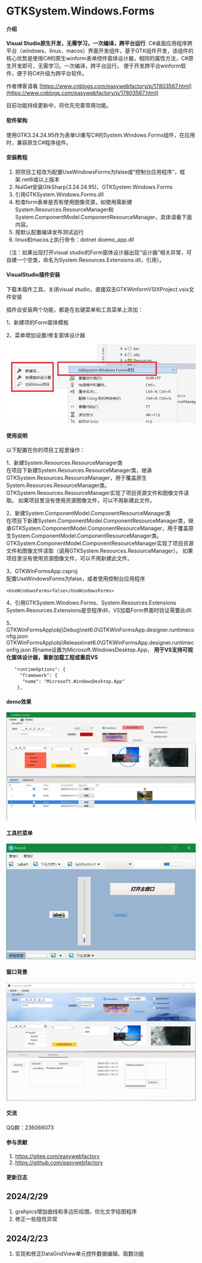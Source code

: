 # GTKSystem.Windows.Forms

#### 介绍
**Visual Studio原生开发，无需学习，一次编译，跨平台运行**.
C#桌面应用程序跨平台（windows、linux、macos）界面开发组件，基于GTK组件开发，该组件的核心优势是使用C#的原生winform表单控件窗体设计器，相同的属性方法，C#原生开发即可，无需学习。一次编译，跨平台运行。
便于开发跨平台winform软件，便于将C#升级为跨平台软件。

作者博客请看 [https://www.cnblogs.com/easywebfactory/p/17803567.html](https://www.cnblogs.com/easywebfactory/p/17803567.html)

目前功能持续更新中，将优先完善常用功能。

#### 软件架构

使用GTK3.24.24.95作为表单UI重写C#的System.Windows.Forms组件，在应用时，兼容原生C#程序组件。

#### 安装教程
1.  把项目工程改为配置UseWindowsForms为false或“控制台应用程序”，框架.net6或以上版本
2.  NulGet安装GtkSharp(3.24.24.95)、GTKSystem.Windows.Forms
3.  引用GTKSystem.Windows.Forms.dll
4.  检查form表单是否有使用图像资源，如使用需新建System.Resources.ResourceManager和System.ComponentModel.ComponentResourceManager，具体请看下面内容。
4.  按默认配置编译发布测试运行
5.  linux和macos上执行命令：dotnet doemo_app.dll

 （注：如果出现打开visual studio的Form窗体设计器出现“设计器”相关异常，可自建一个空类，命名为System.Resources.Extensions.dll，引用）。

#### VisualStudio插件安装

下载本插件工具，关闭visual studio，直接双击GTKWinformVSIXProject.vsix文件安装

插件会安装两个功能，都是在右键菜单和工具菜单上添加：

1、新建项的Form窗体模板

2、菜单增加设置/修复窗体设计器

![输入图片说明](pic/vs_vsix.jpeg)

#### 使用说明

以下配置在你的项目工程里操作：

1、新建System.Resources.ResourceManager类<br/>
在项目下新建System.Resources.ResourceManager类，继承GTKSystem.Resources.ResourceManager，用于覆盖原生System.Resources.ResourceManager类。
GTKSystem.Resources.ResourceManager实现了项目资源文件和图像文件读取。
如果项目里没有使用资源图像文件，可以不用新建此文件。

2、新建System.ComponentModel.ComponentResourceManager类<br/>
在项目下新建System.ComponentModel.ComponentResourceManager类，继承GTKSystem.ComponentModel.ComponentResourceManager，用于覆盖原生System.ComponentModel.ComponentResourceManager类。<br/>
GTKSystem.ComponentModel.ComponentResourceManager实现了项目资源文件和图像文件读取（调用GTKSystem.Resources.ResourceManager）。
如果项目里没有使用资源图像文件，可以不用新建此文件。

3、GTKWinFormsApp.csproj<br/>
配置UseWindowsForms为false，或者使用控制台应用程序
```
<UseWindowsForms>false</UseWindowsForms>
```

4、引用GTKSystem.Windows.Forms、System.Resources.Extensions <br/>
System.Resources.Extensions是空程序dll，VS加载Form界面时验证需要此dll.

5、GTKWinFormsApp\obj\Debug\net6.0\GTKWinFormsApp.designer.runtimeconfig.json
GTKWinFormsApp\obj\Release\net6.0\GTKWinFormsApp.designer.runtimeconfig.json
将name设置为Microsoft.WindowsDesktop.App， **用于VS支持可视化窗体设计器，重新加载工程或重启VS** 

```
   "runtimeOptions": {
     "framework": {
      "name": "Microsoft.WindowsDesktop.App"
    },

```

#### demo效果
![输入图片说明](/pic/run.jpg)

#### 工具栏菜单
![输入图片说明](/pic/toolstrip.jpeg)

#### 窗口背景
![输入图片说明](/pic/backgroundimage.jpg)

#### 交流
QQ群：236066073

#### 参与贡献

1. https://gitee.com/easywebfactory
2. https://github.com/easywebfactory

#### 更新日志
 ## 2024/2/29
 1. grahpics增加曲线和多边形绘图，优化文字绘图程序
 2. 修正一些隐性异常 
 ## 2024/2/23
 1. 实现和修正DataGridView单元控件数据编辑、取数功能
